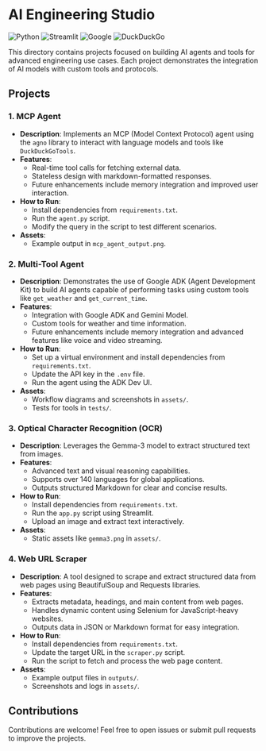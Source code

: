 # AI Engineering Studio


![Python](https://img.shields.io/badge/python-3670A0?style=for-the-badge&logo=python&logoColor=ffdd54)
![Streamlit](https://img.shields.io/badge/Streamlit-%23FE4B4B.svg?style=for-the-badge&logo=streamlit&logoColor=white)
![Google](https://img.shields.io/badge/google-4285F4?style=for-the-badge&logo=google&logoColor=white)
![DuckDuckGo](https://img.shields.io/badge/duckduckgo-de5833?style=for-the-badge&logo=duckduckgo&logoColor=white)

This directory contains projects focused on building AI agents and tools for advanced engineering use cases. Each project demonstrates the integration of AI models with custom tools and protocols.

## Projects

### 1. **MCP Agent**
- **Description**: Implements an MCP (Model Context Protocol) agent using the `agno` library to interact with language models and tools like `DuckDuckGoTools`.
- **Features**:
  - Real-time tool calls for fetching external data.
  - Stateless design with markdown-formatted responses.
  - Future enhancements include memory integration and improved user interaction.
- **How to Run**:
  - Install dependencies from `requirements.txt`.
  - Run the `agent.py` script.
  - Modify the query in the script to test different scenarios.
- **Assets**:
  - Example output in `mcp_agent_output.png`.

### 2. **Multi-Tool Agent**
- **Description**: Demonstrates the use of Google ADK (Agent Development Kit) to build AI agents capable of performing tasks using custom tools like `get_weather` and `get_current_time`.
- **Features**:
  - Integration with Google ADK and Gemini Model.
  - Custom tools for weather and time information.
  - Future enhancements include memory integration and advanced features like voice and video streaming.
- **How to Run**:
  - Set up a virtual environment and install dependencies from `requirements.txt`.
  - Update the API key in the `.env` file.
  - Run the agent using the ADK Dev UI.
- **Assets**:
  - Workflow diagrams and screenshots in `assets/`.
  - Tests for tools in `tests/`.

### 3. **Optical Character Recognition (OCR)**
- **Description**: Leverages the Gemma-3 model to extract structured text from images.
- **Features**:
  - Advanced text and visual reasoning capabilities.
  - Supports over 140 languages for global applications.
  - Outputs structured Markdown for clear and concise results.
- **How to Run**:
  - Install dependencies from `requirements.txt`.
  - Run the `app.py` script using Streamlit.
  - Upload an image and extract text interactively.
- **Assets**:
  - Static assets like `gemma3.png` in `assets/`.

### 4. **Web URL Scraper**
- **Description**: A tool designed to scrape and extract structured data from web pages using BeautifulSoup and Requests libraries.
- **Features**:
    - Extracts metadata, headings, and main content from web pages.
    - Handles dynamic content using Selenium for JavaScript-heavy websites.
    - Outputs data in JSON or Markdown format for easy integration.
- **How to Run**:
    - Install dependencies from `requirements.txt`.
    - Update the target URL in the `scraper.py` script.
    - Run the script to fetch and process the web page content.
- **Assets**:
    - Example output files in `outputs/`.
    - Screenshots and logs in `assets/`.


## Contributions
Contributions are welcome! Feel free to open issues or submit pull requests to improve the projects.